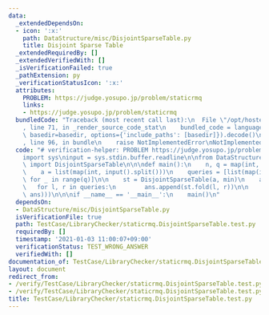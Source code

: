 ```yaml
---
data:
  _extendedDependsOn:
  - icon: ':x:'
    path: DataStructure/misc/DisjointSparseTable.py
    title: Disjoint Sparse Table
  _extendedRequiredBy: []
  _extendedVerifiedWith: []
  _isVerificationFailed: true
  _pathExtension: py
  _verificationStatusIcon: ':x:'
  attributes:
    PROBLEM: https://judge.yosupo.jp/problem/staticrmq
    links:
    - https://judge.yosupo.jp/problem/staticrmq
  bundledCode: "Traceback (most recent call last):\n  File \"/opt/hostedtoolcache/Python/3.9.1/x64/lib/python3.9/site-packages/onlinejudge_verify/documentation/build.py\"\
    , line 71, in _render_source_code_stat\n    bundled_code = language.bundle(stat.path,\
    \ basedir=basedir, options={'include_paths': [basedir]}).decode()\n  File \"/opt/hostedtoolcache/Python/3.9.1/x64/lib/python3.9/site-packages/onlinejudge_verify/languages/python.py\"\
    , line 96, in bundle\n    raise NotImplementedError\nNotImplementedError\n"
  code: "# verification-helper: PROBLEM https://judge.yosupo.jp/problem/staticrmq\n\
    import sys\ninput = sys.stdin.buffer.readline\n\nfrom DataStructure.misc.DisjointSparseTable\
    \ import DisjointSparseTable\n\n\ndef main():\n    n, q = map(int, input().split())\n\
    \    a = list(map(int, input().split()))\n    queries = [list(map(int, input().split()))\
    \ for _ in range(q)]\n\n    st = DisjointSparseTable(a, min)\n    ans = []\n \
    \   for l, r in queries:\n        ans.append(st.fold(l, r))\n\n    print('\\n'.join(map(str,\
    \ ans)))\n\n\nif __name__ == '__main__':\n    main()\n"
  dependsOn:
  - DataStructure/misc/DisjointSparseTable.py
  isVerificationFile: true
  path: TestCase/LibraryChecker/staticrmq.DisjointSparseTable.test.py
  requiredBy: []
  timestamp: '2021-01-03 11:00:07+09:00'
  verificationStatus: TEST_WRONG_ANSWER
  verifiedWith: []
documentation_of: TestCase/LibraryChecker/staticrmq.DisjointSparseTable.test.py
layout: document
redirect_from:
- /verify/TestCase/LibraryChecker/staticrmq.DisjointSparseTable.test.py
- /verify/TestCase/LibraryChecker/staticrmq.DisjointSparseTable.test.py.html
title: TestCase/LibraryChecker/staticrmq.DisjointSparseTable.test.py
---
```

